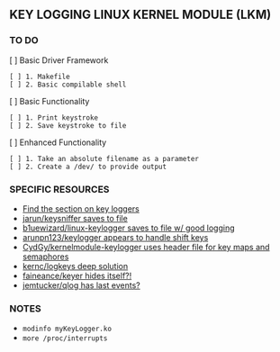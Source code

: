 ## KEY LOGGING LINUX KERNEL MODULE (LKM)

### TO DO
[ ] Basic Driver Framework

    [ ] 1. Makefile    
    [ ] 2. Basic compilable shell
    
[ ] Basic Functionality

    [ ] 1. Print keystroke
    [ ] 2. Save keystroke to file
    
[ ] Enhanced Functionality

    [ ] 1. Take an absolute filename as a parameter
    [ ] 2. Create a /dev/ to provide output

### SPECIFIC RESOURCES

- [Find the section on key loggers](derekmolloy.ie/writing-a-linux-kernel-module-part-1-introduction/)
- [jarun/keysniffer saves to file](https://github.com/jarun/keysniffer/blob/master/keysniffer.c)
- [b1uewizard/linux-keylogger saves to file w/ good logging](https://github.com/b1uewizard/linux-keylogger/blob/master/kb.c)
- [arunpn123/keylogger appears to handle shift keys](https://github.com/arunpn123/keylogger/blob/master/keylogger.c)
- [CydGy/kernelmodule-keylogger uses header file for key maps and semaphores](https://github.com/CydGy/kernelmodule-keylogger/blob/master/keylogger.c)
- [kernc/logkeys deep solution](https://github.com/kernc/logkeys)
- [faineance/keyer hides itself?!](https://github.com/faineance/keyer)
- [jemtucker/qlog has last events?](https://github.com/jemtucker/qlog/blob/master/src/keylogger.c)

### NOTES

- ```modinfo myKeyLogger.ko```
- ```more /proc/interrupts```
